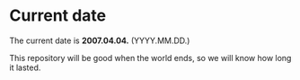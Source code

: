# Current date

The current date is **2007.04.04.** (YYYY.MM.DD.)

This repository will be good when the world ends, so we will know how long it lasted.